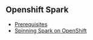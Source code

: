 ## Openshift Spark
 -  [Prerequisites](Prerequisites.html)
 -  [Spinning Spark on OpenShift](Spark-on-OpenShift.html)
